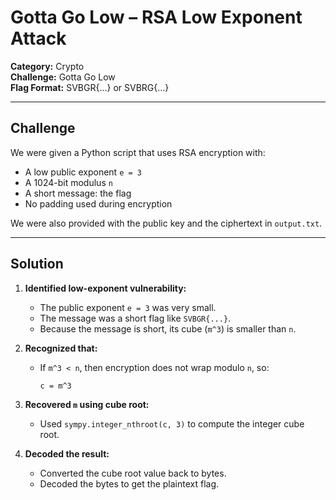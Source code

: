 # Gotta Go Low – RSA Low Exponent Attack

**Category:** Crypto  
**Challenge:** Gotta Go Low  
**Flag Format:** SVBGR{...} or SVBRG{...}

---

## Challenge

We were given a Python script that uses RSA encryption with:

- A low public exponent `e = 3`
- A 1024-bit modulus `n`
- A short message: the flag
- No padding used during encryption

We were also provided with the public key and the ciphertext in `output.txt`.

---

## Solution

1. **Identified low-exponent vulnerability:**
   - The public exponent `e = 3` was very small.
   - The message was a short flag like `SVBGR{...}`.
   - Because the message is short, its cube (`m^3`) is smaller than `n`.

2. **Recognized that:**
   - If `m^3 < n`, then encryption does not wrap modulo `n`, so:
     ```
     c = m^3
     ```

3. **Recovered `m` using cube root:**
   - Used `sympy.integer_nthroot(c, 3)` to compute the integer cube root.

4. **Decoded the result:**
   - Converted the cube root value back to bytes.
   - Decoded the bytes to get the plaintext flag.
